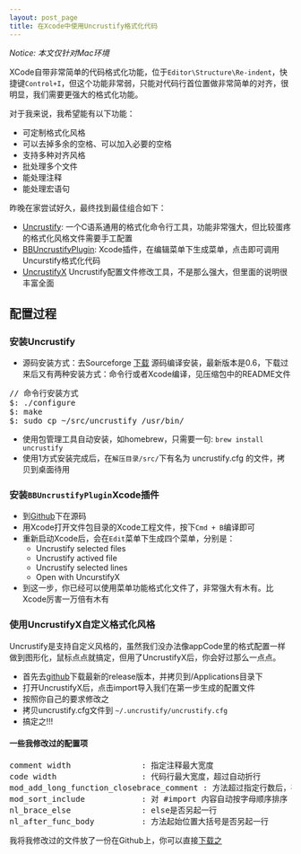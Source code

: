 ```yaml
---
layout: post_page
title: 在Xcode中使用Uncrustify格式化代码
---
```


*Notice: 本文仅针对Mac环境*

XCode自带非常简单的代码格式化功能，位于`Editor\Structure\Re-indent`，快捷键`Control+I`，但这个功能非常弱，只能对代码行首位置做非常简单的对齐，很明显，我们需要更强大的格式化功能。

对于我来说，我希望能有以下功能：

- 可定制格式化风格
- 可以去掉多余的空格、可以加入必要的空格
- 支持多种对齐风格
- 批处理多个文件
- 能处理注释
- 能处理宏语句

昨晚在家尝试好久，最终找到最佳组合如下：

- [Uncrustify](http://uncrustify.sourceforge.net/): 一个C语系通用的格式化命令行工具，功能非常强大，但比较蛋疼的格式化风格文件需要手工配置
- [BBUncrustifyPlugin](https://github.com/benoitsan/BBUncrustifyPlugin-Xcode): Xcode插件，在编辑菜单下生成菜单，点击即可调用Uncurstify格式化代码
- [UncrustifyX](https://github.com/ryanmaxwell/UncrustifyX) Uncrustify配置文件修改工具，不是那么强大，但里面的说明很丰富全面

## 配置过程

### 安装Uncrustify

- 源码安装方式：去Sourceforge [下载](http://sourceforge.net/projects/uncrustify/files/) 源码编译安装，最新版本是0.6，下载过来后又有两种安装方式：命令行或者Xcode编译，见压缩包中的README文件
<pre launage="bash">
// 命令行安装方式
$: ./configure
$: make
$: sudo cp ~/src/uncrustify /usr/bin/
</pre>
- 使用包管理工具自动安装，如homebrew，只需要一句: `brew install uncrustify`
- 使用1方式安装完成后，在`解压目录/src/`下有名为 uncrustify.cfg 的文件，拷贝到桌面待用
	
### 安装`BBUncrustifyPlugin`Xcode插件
	
- 到[Github](https://github.com/benoitsan/BBUncrustifyPlugin-Xcode)下在源码
- 用Xcode打开文件包目录的Xcode工程文件，按下`Cmd + B`编译即可
- 重新启动Xcode后，会在`Edit`菜单下生成四个菜单，分别是：
	- Uncrustify selected files
	- Uncrustify actived file
	- Uncrustify selected lines
	- Open with UncurstifyX
- 到这一步，你已经可以使用菜单功能格式化文件了，非常强大有木有。比Xcode厉害一万倍有木有

### 使用UncrustifyX自定义格式化风格

Uncrustify是支持自定义风格的，虽然我们没办法像appCode里的格式配置一样做到图形化，鼠标点点就搞定，但用了UncrustifyX后，你会好过那么一点点。

- 首先去[github](https://github.com/ryanmaxwell/UncrustifyX/releases)下载最新的release版本，并拷贝到/Applications目录下
- 打开UncrustifyX后，点击import导入我们在第一步生成的配置文件
- 按照你自己的要求修改之
- 拷贝uncrustify.cfg文件到 `~/.uncrustify/uncrustify.cfg`
- 搞定之!!!

#### 一些我修改过的配置项
<pre>
comment width 				: 指定注释最大宽度
code width 					: 代码行最大宽度，超过自动折行
mod_add_long_function_closebrace_comment : 方法超过指定行数后，在方法结束大括号后自动加入内容为方法名称的注释
mod_sort_include 			: 对 #import 内容自动按字母顺序排序
nl_brace_else 				: else是否另起一行
nl_after_func_body 			: 方法起始位置大括号是否另起一行
</pre>

我将我修改过的文件放了一份在Github上，你可以直接[下载之](https://raw.github.com/xfantasy/dotfiles/master/uncrustify.cfg)
